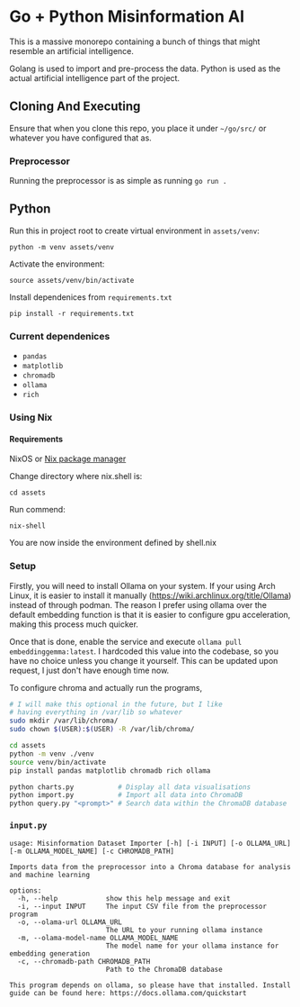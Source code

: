 # Go + Python Misinformation AI

This is a massive monorepo containing a bunch of things that might resemble an artificial intelligence.

Golang is used to import and pre-process the data. Python is used as the actual artificial intelligence part of the project.

## Cloning And Executing

Ensure that when you clone this repo, you place it under `~/go/src/` or whatever you have configured that as.

### Preprocessor

Running the preprocessor is as simple as running `go run .`

## Python

Run this in project root to create virtual environment in `assets/venv`:

```
python -m venv assets/venv
```

Activate the environment:

```
source assets/venv/bin/activate
```

Install dependenices from `requirements.txt`

```
pip install -r requirements.txt
```

### Current dependenices

- `pandas`
- `matplotlib`
- `chromadb`
- `ollama`
- `rich`

### Using Nix

#### Requirements

NixOS or [Nix package manager](https://nixos.org/download/)

Change directory where nix.shell is:

```
cd assets
```

Run commend:

```
nix-shell
```

You are now inside the environment defined by shell.nix

### Setup

Firstly, you will need to install Ollama on your system. If your using Arch Linux, it is easier to install it manually (https://wiki.archlinux.org/title/Ollama) instead of through podman. The reason I prefer using ollama over the default embedding function is that it is easier to configure gpu acceleration, making this process much quicker.

Once that is done, enable the service and execute `ollama pull embeddinggemma:latest`. I hardcoded this value into the codebase, so you have no choice unless you change it yourself. This can be updated upon request, I just don't have enough time now.

To configure chroma and actually run the programs,

```sh
# I will make this optional in the future, but I like
# having everything in /var/lib so whatever
sudo mkdir /var/lib/chroma/
sudo chown $(USER):$(USER) -R /var/lib/chroma/

cd assets
python -m venv ./venv
source venv/bin/activate
pip install pandas matplotlib chromadb rich ollama

python charts.py           # Display all data visualisations
python import.py           # Import all data into ChromaDB
python query.py "<prompt>" # Search data within the ChromaDB database
```

### `input.py`

```
usage: Misinformation Dataset Importer [-h] [-i INPUT] [-o OLLAMA_URL] [-m OLLAMA_MODEL_NAME] [-c CHROMADB_PATH]

Imports data from the preprocessor into a Chroma database for analysis and machine learning

options:
  -h, --help            show this help message and exit
  -i, --input INPUT     The input CSV file from the preprocessor program
  -o, --olama-url OLLAMA_URL
                        The URL to your running ollama instance
  -m, --olama-model-name OLLAMA_MODEL_NAME
                        The model name for your ollama instance for embedding generation
  -c, --chromadb-path CHROMADB_PATH
                        Path to the ChromaDB database

This program depends on ollama, so please have that installed. Install guide can be found here: https://docs.ollama.com/quickstart
```
